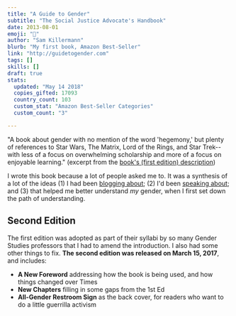 ```yaml
---
title: "A Guide to Gender"
subtitle: "The Social Justice Advocate's Handbook"
date: 2013-08-01
emoji: "🍪"
author: "Sam Killermann"
blurb: "My first book, Amazon Best-Seller"
link: "http://guidetogender.com"
tags: []
skills: []
draft: true
stats:
  updated: "May 14 2018"
  copies_gifted: 17093
  country_count: 103
  custom_stat: "Amazon Best-Seller Categories"
  custom_count: "3"

---
```


"A book about gender with no mention of the word 'hegemony,' but plenty of references to Star Wars, The Matrix, Lord of the Rings, and Star Trek-- with less of a focus on overwhelming scholarship and more of a focus on enjoyable learning." (excerpt from the [book's (first edition) description](https://www.amazon.com/Social-Justice-Advocates-Handbook-Gender/dp/0989760200))

I wrote this book because a lot of people asked me to. It was a synthesis of a lot of the ideas (1) I had been [blogging about](http://itspronouncedmetrosexual.com/all); (2) I'd been [speaking about](http://samtalkto.us); and (3) that helped me better understand _my_ gender, when I first set down the path of understanding.

## Second Edition

The first edition was adopted as part of their syllabi by so many Gender Studies professors that I had to amend the introduction. I also had some other things to fix. **The second edition was released on March 15, 2017**, and includes:

- **A New Foreword** addressing how the book is being used, and how things changed over Times
- **New Chapters** filling in some gaps from the 1st Ed
- **All-Gender Restroom Sign** as the back cover, for readers who want to do a little guerrilla activism
